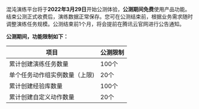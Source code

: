 混沌演练平台将于**2022年3月29日**开始公测体验，**公测期间免费**使用产品功能。结束公测正式收费后，演练数据正常保存。您可在公测结束前，根据业务需求随时调整演练任务规模。公测结束前1个月，将会提前在腾讯云官网进行公告通知。
 
**公测期间，功能限制如下：**

| **项目**                      | **公测限制** |
| ----------------------------- | ------------ |
| 累计创建演练任务数量          | 100个        |
| 单个任务动作组实例数量（上限) | 20个         |
| 累计创建经验库数量            | 100个        |
|累计创建自定义动作数量         | 20个          |


